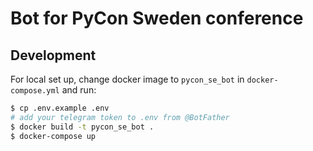 # Bot for PyCon Sweden conference

## Development

For local set up, change docker image to `pycon_se_bot` in `docker-compose.yml` and run:

```bash
$ cp .env.example .env
# add your telegram token to .env from @BotFather
$ docker build -t pycon_se_bot .
$ docker-compose up 
```


